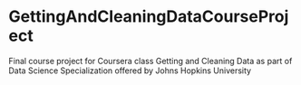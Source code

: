 # GettingAndCleaningDataCourseProject
Final course project for Coursera class Getting and Cleaning Data as part of Data Science Specialization offered by Johns Hopkins University
